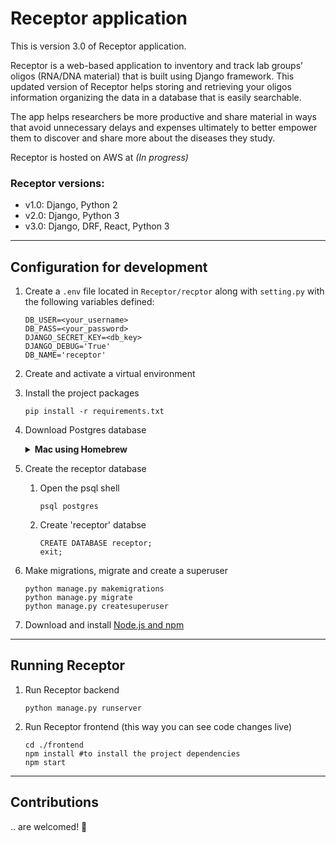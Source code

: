 # Receptor application

This is version 3.0 of Receptor application.

Receptor is a web-based application to inventory and track lab groups’ oligos (RNA/DNA material) that is built using Django framework. This updated version of Receptor helps storing and retrieving your oligos information organizing the data in a database that is easily searchable.

The app helps researchers be more productive and share material in ways that avoid unnecessary delays and expenses ultimately to better empower them to discover and share more about the diseases they study.

Receptor is hosted on AWS at *(In progress)*

### Receptor versions:
  - v1.0: Django, Python 2
  - v2.0: Django, Python 3
  - v3.0: Django, DRF, React, Python 3

---

## Configuration for development

1. Create a `.env` file located in `Receptor/recptor` along with `setting.py` with the following variables defined:
     ```
     DB_USER=<your_username>
     DB_PASS=<your_password>
     DJANGO_SECRET_KEY=<db_key>
     DJANGO_DEBUG='True'
     DB_NAME='receptor'
     ```

2. Create and activate a virtual environment

3. Install the project packages
     ```
     pip install -r requirements.txt
     ```

4. Download Postgres database

    <details><summary><b>Mac using Homebrew</b></summary>

    1. Download [Homebrew](https://brew.sh/)
    2. Install postgres
         ```
         brew install postgresql
         ```
    3. Start postgres
         ```
         brew services start postgresql
         ```

    </details>

5. Create the receptor database
    1. Open the psql shell
        ```
        psql postgres
        ```
    2. Create 'receptor' databse
        ```
        CREATE DATABASE receptor;
        exit;
        ```

6. Make migrations, migrate and create a superuser
     ```
     python manage.py makemigrations
     python manage.py migrate
     python manage.py createsuperuser
    ```

7. Download and install [Node.js and npm](https://docs.npmjs.com/downloading-and-installing-node-js-and-npm)

---

## Running Receptor

1. Run Receptor backend
     ```
     python manage.py runserver
     ```

2. Run Receptor frontend (this way you can see code changes live)
     ```
     cd ./frontend
     npm install #to install the project dependencies
     npm start
     ```

---


## Contributions

.. are welcomed! 🤝
